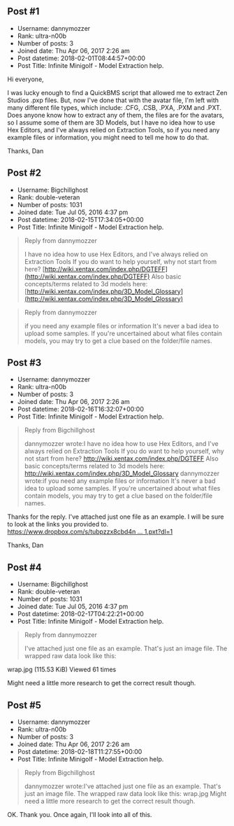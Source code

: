 ## Post #1
- Username: dannymozzer
- Rank: ultra-n00b
- Number of posts: 3
- Joined date: Thu Apr 06, 2017 2:26 am
- Post datetime: 2018-02-01T08:44:57+00:00
- Post Title: Infinite Minigolf - Model Extraction help.

Hi everyone,

I was lucky enough to find a QuickBMS script that allowed me to extract Zen Studios .pxp files. But, now I've done that with the avatar file, I'm left with many different file types, which include: .CFG, .CSB, .PXA, .PXM and .PXT. Does anyone know how to extract any of them, the files are for the avatars, so I assume some of them are 3D Models, but I have no idea how to use Hex Editors, and I've always relied on Extraction Tools, so if you need any example files or information, you might need to tell me how to do that.

Thanks,
Dan
## Post #2
- Username: Bigchillghost
- Rank: double-veteran
- Number of posts: 1031
- Joined date: Tue Jul 05, 2016 4:37 pm
- Post datetime: 2018-02-15T17:34:05+00:00
- Post Title: Infinite Minigolf - Model Extraction help.

> Reply from dannymozzer
>
> I have no idea how to use Hex Editors, and I've always relied on Extraction Tools
If you do want to help yourself, why not start from here?
[http://wiki.xentax.com/index.php/DGTEFF](http://wiki.xentax.com/index.php/DGTEFF)
Also basic concepts/terms related to 3d models here:
[http://wiki.xentax.com/index.php/3D_Model_Glossary](http://wiki.xentax.com/index.php/3D_Model_Glossary)

> Reply from dannymozzer
>
> if you need any example files or information
It's never a bad idea to upload some samples. If you're uncertained about what files contain models, you may try to get a clue based on the folder/file names.
## Post #3
- Username: dannymozzer
- Rank: ultra-n00b
- Number of posts: 3
- Joined date: Thu Apr 06, 2017 2:26 am
- Post datetime: 2018-02-16T16:32:07+00:00
- Post Title: Infinite Minigolf - Model Extraction help.

> Reply from Bigchillghost
>
> dannymozzer wrote:I have no idea how to use Hex Editors, and I've always relied on Extraction Tools
If you do want to help yourself, why not start from here?
http://wiki.xentax.com/index.php/DGTEFF
Also basic concepts/terms related to 3d models here:
http://wiki.xentax.com/index.php/3D_Model_Glossary
dannymozzer wrote:if you need any example files or information
It's never a bad idea to upload some samples. If you're uncertained about what files contain models, you may try to get a clue based on the folder/file names.

Thanks for the reply.
I've attached just one file as an example. I will be sure to look at the links you provided to.
[https://www.dropbox.com/s/tubpzzx8cbd4n ... 1.pxt?dl=1](https://www.dropbox.com/s/tubpzzx8cbd4ncd/boy_short_hawai_v1.pxt?dl=1)

Thanks,
Dan
## Post #4
- Username: Bigchillghost
- Rank: double-veteran
- Number of posts: 1031
- Joined date: Tue Jul 05, 2016 4:37 pm
- Post datetime: 2018-02-17T04:22:21+00:00
- Post Title: Infinite Minigolf - Model Extraction help.

> Reply from dannymozzer
>
> I've attached just one file as an example.
That's just an image file.
The wrapped raw data look like this:



wrap.jpg (115.53 KiB) Viewed 61 times


Might need a little more research to get the correct result though.
## Post #5
- Username: dannymozzer
- Rank: ultra-n00b
- Number of posts: 3
- Joined date: Thu Apr 06, 2017 2:26 am
- Post datetime: 2018-02-18T11:27:55+00:00
- Post Title: Infinite Minigolf - Model Extraction help.

> Reply from Bigchillghost
>
> dannymozzer wrote:I've attached just one file as an example.
That's just an image file.
The wrapped raw data look like this:
wrap.jpg
Might need a little more research to get the correct result though.

OK. Thank you. Once again, I'll look into all of this.

